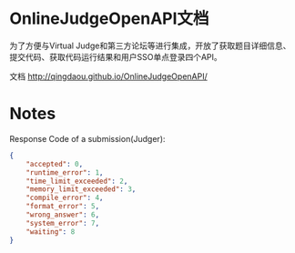 # OnlineJudgeOpenAPI文档

为了方便与Virtual Judge和第三方论坛等进行集成，开放了获取题目详细信息、提交代码、获取代码运行结果和用户SSO单点登录四个API。

文档 http://qingdaou.github.io/OnlineJudgeOpenAPI/

# Notes

Response Code of a submission(Judger):

```json
{
    "accepted": 0,
    "runtime_error": 1,
    "time_limit_exceeded": 2,
    "memory_limit_exceeded": 3,
    "compile_error": 4,
    "format_error": 5,
    "wrong_answer": 6,
    "system_error": 7,
    "waiting": 8
}
```
